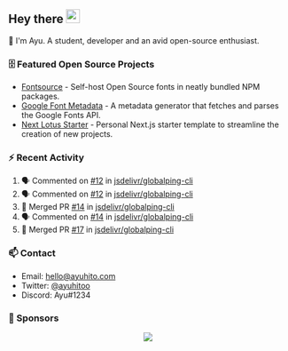 ## Hey there <img src="https://media.giphy.com/media/hvRJCLFzcasrR4ia7z/giphy.gif" width="25" height="25">

📝 I'm Ayu. A student, developer and an avid open-source enthusiast.

### 🗄 Featured Open Source Projects

- [Fontsource](https://github.com/fontsource/fontsource) - Self-host Open Source fonts in neatly bundled NPM packages.
- [Google Font Metadata](https://github.com/fontsource/google-font-metadata) - A metadata generator that fetches and parses the Google Fonts API.
- [Next Lotus Starter](https://github.com/DecliningLotus/next-lotus-starter) - Personal Next.js starter template to streamline the creation of new projects.

### ⚡ Recent Activity

<!--START_SECTION:activity-->

1. 🗣 Commented on [#12](https://github.com/jsdelivr/globalping-cli/issues/12) in [jsdelivr/globalping-cli](https://github.com/jsdelivr/globalping-cli)
2. 🗣 Commented on [#12](https://github.com/jsdelivr/globalping-cli/issues/12) in [jsdelivr/globalping-cli](https://github.com/jsdelivr/globalping-cli)
3. 🎉 Merged PR [#14](https://github.com/jsdelivr/globalping-cli/pull/14) in [jsdelivr/globalping-cli](https://github.com/jsdelivr/globalping-cli)
4. 🗣 Commented on [#14](https://github.com/jsdelivr/globalping-cli/issues/14) in [jsdelivr/globalping-cli](https://github.com/jsdelivr/globalping-cli)
5. 🎉 Merged PR [#17](https://github.com/jsdelivr/globalping-cli/pull/17) in [jsdelivr/globalping-cli](https://github.com/jsdelivr/globalping-cli)
<!--END_SECTION:activity-->

### 📫 Contact

- Email: hello@ayuhito.com
- Twitter: [@ayuhitoo](https://twitter.com/ayuhitoo)
- Discord: Ayu#1234


### :sparkling_heart: Sponsors

<p align="center">
  <a href="https://cdn.jsdelivr.net/gh/ayuhito/ayuhito/sponsors.svg">
    <img src='https://cdn.jsdelivr.net/gh/ayuhito/ayuhito/sponsors.svg'/>
  </a>
</p>